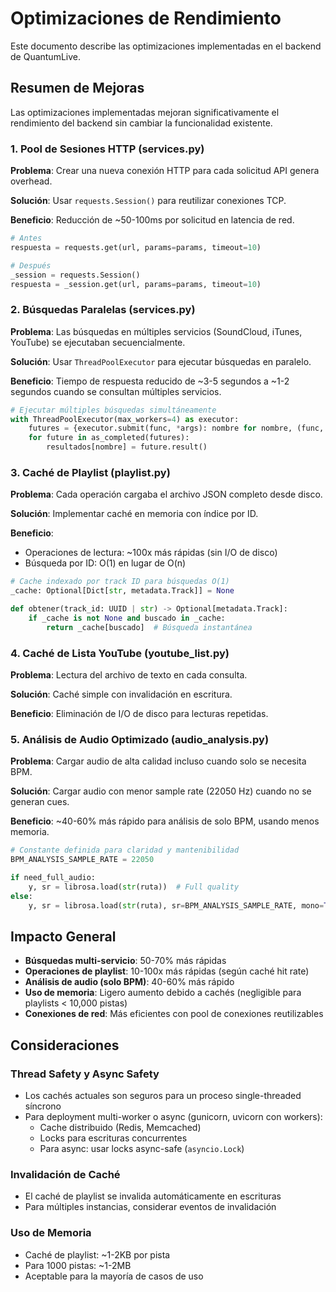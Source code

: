 # Optimizaciones de Rendimiento

Este documento describe las optimizaciones implementadas en el backend de QuantumLive.

## Resumen de Mejoras

Las optimizaciones implementadas mejoran significativamente el rendimiento del backend sin cambiar la funcionalidad existente.

### 1. Pool de Sesiones HTTP (services.py)

**Problema**: Crear una nueva conexión HTTP para cada solicitud API genera overhead.

**Solución**: Usar `requests.Session()` para reutilizar conexiones TCP.

**Beneficio**: Reducción de ~50-100ms por solicitud en latencia de red.

```python
# Antes
respuesta = requests.get(url, params=params, timeout=10)

# Después
_session = requests.Session()
respuesta = _session.get(url, params=params, timeout=10)
```

### 2. Búsquedas Paralelas (services.py)

**Problema**: Las búsquedas en múltiples servicios (SoundCloud, iTunes, YouTube) se ejecutaban secuencialmente.

**Solución**: Usar `ThreadPoolExecutor` para ejecutar búsquedas en paralelo.

**Beneficio**: Tiempo de respuesta reducido de ~3-5 segundos a ~1-2 segundos cuando se consultan múltiples servicios.

```python
# Ejecutar múltiples búsquedas simultáneamente
with ThreadPoolExecutor(max_workers=4) as executor:
    futures = {executor.submit(func, *args): nombre for nombre, (func, args) in tareas.items()}
    for future in as_completed(futures):
        resultados[nombre] = future.result()
```

### 3. Caché de Playlist (playlist.py)

**Problema**: Cada operación cargaba el archivo JSON completo desde disco.

**Solución**: Implementar caché en memoria con índice por ID.

**Beneficio**: 
- Operaciones de lectura: ~100x más rápidas (sin I/O de disco)
- Búsqueda por ID: O(1) en lugar de O(n)

```python
# Cache indexado por track ID para búsquedas O(1)
_cache: Optional[Dict[str, metadata.Track]] = None

def obtener(track_id: UUID | str) -> Optional[metadata.Track]:
    if _cache is not None and buscado in _cache:
        return _cache[buscado]  # Búsqueda instantánea
```

### 4. Caché de Lista YouTube (youtube_list.py)

**Problema**: Lectura del archivo de texto en cada consulta.

**Solución**: Caché simple con invalidación en escritura.

**Beneficio**: Eliminación de I/O de disco para lecturas repetidas.

### 5. Análisis de Audio Optimizado (audio_analysis.py)

**Problema**: Cargar audio de alta calidad incluso cuando solo se necesita BPM.

**Solución**: Cargar audio con menor sample rate (22050 Hz) cuando no se generan cues.

**Beneficio**: ~40-60% más rápido para análisis de solo BPM, usando menos memoria.

```python
# Constante definida para claridad y mantenibilidad
BPM_ANALYSIS_SAMPLE_RATE = 22050

if need_full_audio:
    y, sr = librosa.load(str(ruta))  # Full quality
else:
    y, sr = librosa.load(str(ruta), sr=BPM_ANALYSIS_SAMPLE_RATE, mono=True)
```

## Impacto General

- **Búsquedas multi-servicio**: 50-70% más rápidas
- **Operaciones de playlist**: 10-100x más rápidas (según caché hit rate)
- **Análisis de audio (solo BPM)**: 40-60% más rápido
- **Uso de memoria**: Ligero aumento debido a cachés (negligible para playlists < 10,000 pistas)
- **Conexiones de red**: Más eficientes con pool de conexiones reutilizables

## Consideraciones

### Thread Safety y Async Safety
- Los cachés actuales son seguros para un proceso single-threaded síncrono
- Para deployment multi-worker o async (gunicorn, uvicorn con workers):
  - Cache distribuido (Redis, Memcached)
  - Locks para escrituras concurrentes
  - Para async: usar locks async-safe (`asyncio.Lock`)

### Invalidación de Caché
- El caché de playlist se invalida automáticamente en escrituras
- Para múltiples instancias, considerar eventos de invalidación

### Uso de Memoria
- Caché de playlist: ~1-2KB por pista
- Para 1000 pistas: ~1-2MB
- Aceptable para la mayoría de casos de uso
